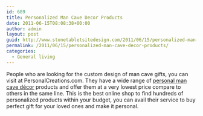 ```yaml
---
id: 689
title: Personalized Man Cave Decor Products
date: 2011-06-15T08:08:38+00:00
author: admin
layout: post
guid: http://www.stonetabletsitedesign.com/2011/06/15/personalized-man-cave-decor-products/
permalink: /2011/06/15/personalized-man-cave-decor-products/
categories:
  - General living
---
```

People who are looking for the custom design of man cave gifts, you can visit at PersonalCreations.com. They have a wide range of [personal man cave décor](http://www.personalcreations.com/personalized-man-cave-gifts-PSECAVE) products and offer them at a very lowest price compare to others in the same line. This is the best online shop to find hundreds of personalized products within your budget, you can avail their service to buy perfect gift for your loved ones and make it personal.